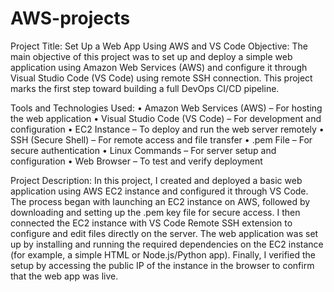 # AWS-projects
Project Title: 
Set Up a Web App Using AWS and VS Code 
Objective: 
The main objective of this project was to set up and deploy a simple web application using 
Amazon Web Services (AWS) and configure it through Visual Studio Code (VS Code) using 
remote SSH connection. This project marks the first step toward building a full DevOps CI/CD 
pipeline. 


Tools and Technologies Used: 
• Amazon Web Services (AWS) – For hosting the web application 
• Visual Studio Code (VS Code) – For development and configuration 
• EC2 Instance – To deploy and run the web server remotely 
• SSH (Secure Shell) – For remote access and file transfer 
• .pem File – For secure authentication 
• Linux Commands – For server setup and configuration 
• Web Browser – To test and verify deployment 


Project Description: 
In this project, I created and deployed a basic web application using AWS EC2 instance and 
configured it through VS Code. 
The process began with launching an EC2 instance on AWS, followed by downloading and 
setting up the .pem key file for secure access. I then connected the EC2 instance with VS Code 
Remote SSH extension to configure and edit files directly on the server. 
The web application was set up by installing and running the required dependencies on the EC2 
instance (for example, a simple HTML or Node.js/Python app). Finally, I verified the setup by 
accessing the public IP of the instance in the browser to confirm that the web app was live.
